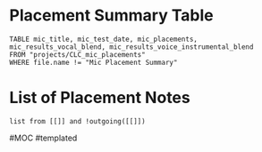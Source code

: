 
# Placement Summary Table
``` dataview
TABLE mic_title, mic_test_date, mic_placements, mic_results_vocal_blend, mic_results_voice_instrumental_blend
FROM "projects/CLC_mic_placements" 
WHERE file.name != "Mic Placement Summary"

```

# List of Placement Notes
```dataview 
list from [[]] and !outgoing([[]]) 
```

#MOC #templated 